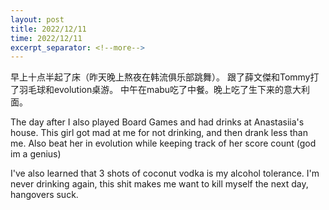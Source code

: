 ```yaml
---
layout: post
title: 2022/12/11
time: 2022/12/11
excerpt_separator: <!--more-->
---
```


早上十点半起了床（昨天晚上熬夜在韩流俱乐部跳舞）。
跟了薛文傑和Tommy打了羽毛球和evolution桌游。
中午在mabu吃了中餐。晚上吃了生下来的意大利面。

The day after I also played Board Games and had drinks at Anastasiia's house. This girl got mad at me for not drinking, and then drank less than me. Also beat her in evolution while keeping track of her score count (god im a genius)

I've also learned that 3 shots of coconut vodka is my alcohol tolerance. I'm never drinking again, this shit makes me want to kill myself the next day, hangovers suck.